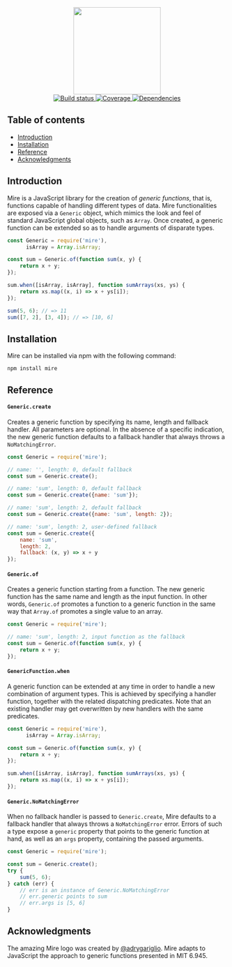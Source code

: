 <div align="center">
    <img src="https://www.dropbox.com/s/8ti7tq6b3o0mzgc/mire.png?raw=1" width="200"/>
</div>

<div align="center">
  <a href="https://travis-ci.org/iliocatallo/mire">
    <img alt="Build status" src="https://travis-ci.org/iliocatallo/mire.svg?branch=master"/>
  </a>
  <a href="https://coveralls.io/github/iliocatallo/mire">
    <img alt="Coverage" src="https://coveralls.io/repos/github/iliocatallo/mire/badge.svg?branch=master"/>
  </a>
  <a href="https://david-dm.org/iliocatallo/mire">
    <img alt="Dependencies" src="https://david-dm.org/iliocatallo/mire/status.svg"/>
  </a>
</div>

## Table of contents

- [Introduction](#introduction)
- [Installation](#installation)
- [Reference](#reference)
- [Acknowledgments](#acknowledgments)

## Introduction

Mire is a JavaScript library for the creation of _generic functions_, that is, functions capable of handling different types of data. Mire functionalities are exposed via a `Generic` object, which mimics the look and feel of standard JavaScript global objects, such as `Array`. Once created, a generic function can be extended so as to handle arguments of disparate types.

```javascript
const Generic = require('mire'),
      isArray = Array.isArray;

const sum = Generic.of(function sum(x, y) {
    return x + y;
});

sum.when([isArray, isArray], function sumArrays(xs, ys) {
    return xs.map((x, i) => x + ys[i]);
});

sum(5, 6); // => 11
sum([7, 2], [3, 4]); // => [10, 6]
```

## Installation

Mire can be installed via npm with the following command:

```
npm install mire
```

## Reference

#### `Generic.create`

Creates a generic function by specifying its name, length and fallback handler. All parameters are optional. In the absence of a specific indication, the new generic function defaults to a fallback handler that always throws a `NoMatchingError`.

```javascript
const Generic = require('mire');

// name: '', length: 0, default fallback
const sum = Generic.create();

// name: 'sum', length: 0, default fallback
const sum = Generic.create({name: 'sum'});

// name: 'sum', length: 2, default fallback
const sum = Generic.create({name: 'sum', length: 2});

// name: 'sum', length: 2, user-defined fallback
const sum = Generic.create({
    name: 'sum',
    length: 2,
    fallback: (x, y) => x + y
});
```

#### `Generic.of`

Creates a generic function starting from a function. The new generic function has the same name and length as the input function. In other words, `Generic.of` promotes a function to a generic function in the same way that `Array.of` promotes a single value to an array.

```javascript
const Generic = require('mire');

// name: 'sum', length: 2, input function as the fallback
const sum = Generic.of(function sum(x, y) {
    return x + y;
});
```

#### `GenericFunction.when`

A generic function can be extended at any time in order to handle a new combination of argument types. This is achieved by specifying a handler function, together with the related dispatching predicates. Note that an existing handler may get overwritten by new handlers with the same predicates.

```javascript
const Generic = require('mire'),
      isArray = Array.isArray;

const sum = Generic.of(function sum(x, y) {
    return x + y;
});

sum.when([isArray, isArray], function sumArrays(xs, ys) {
    return xs.map((x, i) => x + ys[i]);
});
```

#### `Generic.NoMatchingError`

When no fallback handler is passed to `Generic.create`, Mire defaults to a fallback handler that always throws a `NoMatchingError` error. Errors of such a type expose a `generic` property that points to the generic function at hand, as well as an `args` property, containing the passed arguments.

```javascript
const Generic = require('mire');

const sum = Generic.create();
try {
    sum(5, 6);
} catch (err) {
    // err is an instance of Generic.NoMatchingError
    // err.generic points to sum
    // err.args is [5, 6]
}
```

## Acknowledgments

The amazing Mire logo was created by [@adrygariglio](https://github.com/adrygariglio). Mire adapts to JavaScript the approach to generic functions presented in MIT 6.945.
